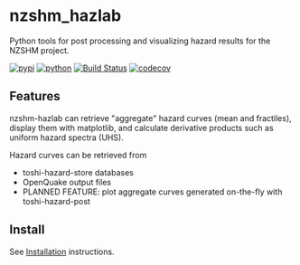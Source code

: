 # nzshm_hazlab
Python tools for post processing and visualizing hazard results for the NZSHM project.

[![pypi](https://img.shields.io/pypi/v/nzshm-hazlab.svg)](https://pypi.org/project/nzshm-hazlab/)
[![python](https://img.shields.io/pypi/pyversions/nzshm-hazlab.svg)](https://pypi.org/project/nzshm-hazlab/)
[![Build Status](https://github.com/GNS-Science/nzshm-hazlab/actions/workflows/dev.yml/badge.svg)](https://github.com/GNS-Science/nzshm-hazlab/actions/workflows/dev.yml)
[![codecov](https://codecov.io/gh/GNS-Science/nzshm-hazlab/branch/main/graphs/badge.svg)](https://codecov.io/github/GNS-Science/nzshm-hazlab)

## Features

nzshm-hazlab can retrieve "aggregate" hazard curves (mean and fractiles), display them with matplotlib, and calculate derivative products such as uniform hazard spectra (UHS).

Hazard curves can be retrieved from
- toshi-hazard-store databases
- OpenQuake output files
- PLANNED FEATURE: plot aggregate curves generated on-the-fly with toshi-hazard-post

## Install

See [Installation](docs/installation.md) instructions.